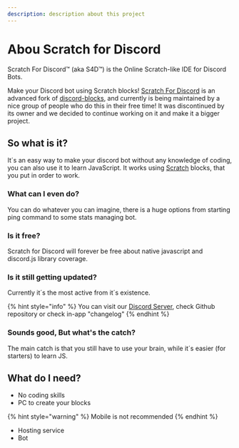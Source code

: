 ```yaml
---
description: description about this project
---
```


# Abou Scratch for Discord

Scratch For Discord™ (aka S4D™) is the Online Scratch-like IDE for Discord Bots.

Make your Discord bot using Scratch blocks! [Scratch For Discord](https://scratch-for-discord.com/) is an advanced fork of [discord-blocks](https://discordblocks.leondrolio.com/), and currently is being maintained by a nice group of people who do this in their free time! It was discontinued by its owner and we decided to continue working on it and make it a bigger project.

## So what is it?

It´s an easy way to make your discord bot without any knowledge of coding, you can also use it to learn JavaScript. It works using [Scratch](https://scratch.mit.edu/) blocks, that you put in order to work.

### What can I even do?

You can do whatever you can imagine, there is a huge options from starting ping command to some stats managing bot.

### Is it free?

Scratch for Discord will forever be free about native javascript and discord.js library coverage.

### Is it still getting updated?

Currently it´s the most active from it´s existence.&#x20;

{% hint style="info" %}
You can visit our [Discord Server](https://discord.com/invite/TsQPMrNyBv), check Github repository or check in-app "changelog"
{% endhint %}

### Sounds good, But what's the catch?

The main catch is that you still have to use your brain, while it´s easier (for starters) to learn JS.

## What do I need?

* No coding skills
* PC to create your blocks

{% hint style="warning" %}
Mobile is not recommended
{% endhint %}

* Hosting service
* Bot



